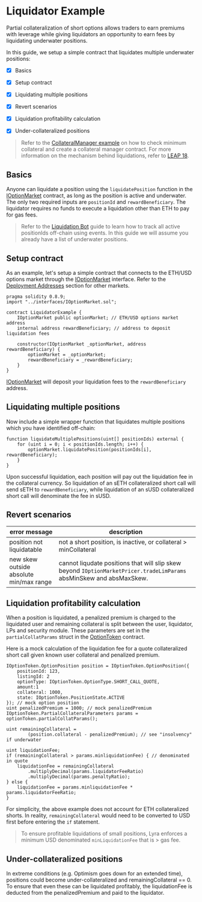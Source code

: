 # Liquidator Example

Partial collateralization of short options allows traders to earn premiums with leverage while giving liquidators an opportunity to earn fees by liquidating underwater positions.

In this guide, we setup a simple contract that liquidates multiple underwater positions:
- [x] Basics
- [x] Setup contract
- [x] Liquidating multiple positions
- [x] Revert scenarios
- [x] Liquidation profitability calculation
- [x] Under-collateralized positions


>Refer to the [CollateralManager example](https://github.com/lyra-finance/lyra-avalon-interfaces/blob/master/examples/CollateralManager.md) on how to check minimum collateral and create a collateral manager contract. For more information on the mechanism behind liquidations, refer to [LEAP 18](https://github.com/lyra-finance/LEAPs/blob/main/content/leaps/leap-18.md).


## Basics
Anyone can liquidate a position using the `liquidatePosition` function in the [IOptionMarket](https://github.com/lyra-finance/lyra-avalon-interfaces/blob/master/contracts/interfaces/IOptionMarket.sol) contract, as long as the position is active and underwater. The only two required inputs are `positionId` and `rewardBeneficiary`. The liquidator requires no funds to execute a liquidation other than ETH to pay for gas fees.

>Refer to the [Liquidation Bot](tbd...sorry) guide to learn how to track all active positionIds off-chain using events. In this guide we will assume you already have a list of underwater positions.

## Setup contract
As an example, let's setup a simple contract that connects to the ETH/USD options market through the [IOptionMarket](https://github.com/lyra-finance/lyra-avalon-interfaces/blob/master/contracts/interfaces/IOptionMarket.sol) interface. Refer to the [Deployment Addresses](tbd...sorry) section for other markets. 

```solidity
pragma solidity 0.8.9;
import "../interfaces/IOptionMarket.sol";

contract LiquidatorExample {
    IOptionMarket public optionMarket; // ETH/USD options market address
    internal address rewardBeneficiary; // address to deposit liquidation fees

    constructor(IOptionMarket _optionMarket, address rewardBeneficiary) {
        optionMarket = _optionMarket;
        rewardBeneficiary = _rewardBeneficiary;
    }
}    
```

[IOptionMarket](https://github.com/lyra-finance/lyra-avalon-interfaces/blob/master/contracts/interfaces/IOptionMarket.sol) will deposit your liquidation fees to the `rewardBeneficiary` address.

## Liquidating multiple positions

Now include a simple wrapper function that liquidates multiple positions which you have identified off-chain:
```solidity
function liquidateMultiplePositions(uint[] positionIds) external {
    for (uint i = 0; i < positionIds.length; i++) {
        optionMarket.liquidatePosition(positionIds[i], rewardBeneficiary);
    }
} 
```
Upon successful liquidation, each position will pay out the liquidation fee in the collateral currency. So liquidation of an sETH collateralized short call will send sETH to `rewardBeneficiary`, while liquidation of an sUSD collateralized short call will denominate the fee in sUSD.

## Revert scenarios
| error message                        | description                          |
| ---------------------------- | ------------------------------------ |
| position not liquidatable  | not a short position, is inactive, or collateral > minCollateral  |
| new skew outside absolute min/max range | cannot liqudate positions that will slip skew beyond `IOptionMarketPricer.tradeLimParams` absMinSkew and absMaxSkew.

## Liquidation profitability calculation

When a position is liquidated, a penalized premium is charged to the liquidated user and remaining collateral is split between the user, liquidator, LPs and security module. These parameters are set in the `partialCollatParams` struct in the [OptionToken](https://github.com/lyra-finance/lyra-avalon-interfaces/blob/master/contracts/interfaces/IOptionToken.sol) contract. 

Here is a mock calculation of the liquidation fee for a quote collateralized short call given known user collateral and penalized premium.

```solidity
IOptionToken.OptionPosition position = IOptionToken.OptionPosition({ 
    positionId: 123, 
    listingId: 2
    optionType: IOptionToken.OptionType.SHORT_CALL_QUOTE, 
    amount:1
    collateral: 1000, 
    state: IOptionToken.PositionState.ACTIVE
}); // mock option position
uint penalizedPremium = 1000; // mock penalizedPremium
IOptionToken.PartialCollateralParameters params = optionToken.partialCollatParams();

uint remainingCollateral = 
        (position.collateral - penalizedPremium); // see "insolvency" if underwater

uint liquidationFee;
if (remainingCollateral > params.minliquidationFee) { // denominated in quote
    liquidationFee = remainingCollateral
        .multiplyDecimal(params.liquidatorFeeRatio)
        .multiplyDecimal(params.penaltyRatio);
} else {
    liquidationFee = params.minliquidationFee * params.liquidatorFeeRatio;
}
```
For simplicity, the above example does not account for ETH collateralized shorts. In reality, `remainingCollateral` would need to be converted to USD first before entering the `if` statement.

> To ensure profitable liquidations of small positions, Lyra enforces a minimum USD denominated `minLiquidationFee` that is > gas fee.

## Under-collateralized positions

In extreme conditions (e.g. Optimism goes down for an extended time), positions could become under-collateralized and remainingCollateral == 0. To ensure that even these can be liquidated profitably, the liquidationFee is deducted from the penalizedPremium and paid to the liquidator.
